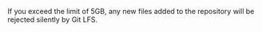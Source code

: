 If you exceed the limit of 5GB, any new files added to the repository will be rejected silently by Git LFS.